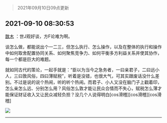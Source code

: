 > 2021年09月10日09点更新
<link rel="stylesheet" href="https://cdn.jsdelivr.net/gh/taotie6/sampleJSON@main/css/photo_show.css">
<meta name="referrer" content="no-referrer" />


 ## 2021-09-10 08:30:53 

 [㪚木](https://www.coolapk.com/feed/29883357?shareKey=NDgyN2RlYWQ1M2QwNjEzYWI4YWM~) ：世J观好谈，方F论难为啊。

谈怎么做，都能说出个一二三，但怎么执行、怎么操作，以及在整体的执行和操作中如何取舍配置协同关系、如何聚焦竞争力、如何平衡多方利益关系并使其协作，每一个都是巨大的难题。

就如同古代的策论，一起手就是：“臣以为当今之急务者，一曰亲君子，二曰远小人<!--break-->，三曰敦风俗，四曰薄赋税”，听着是没错，也很大气，可其实跟废话没什么差别。不过是说的说个热闹，听的听个热闹。而君子、小人又没在脑门子上戳着印，怎么亲怎么远、分别怎么用？风俗怎么敦才能让民众合情而不失心，赋税怎么薄才能保证财证收入又让民众减轻负担？没几个人说得明白[cos滑稽][cos滑稽][cos滑稽] 

<div class="album">
<img class="img-item" src="http://image.coolapk.com/feed/2021/0126/07/1081091_2406a6f9_7006_7036@576x324.gif" />
</div>

 ------- 

